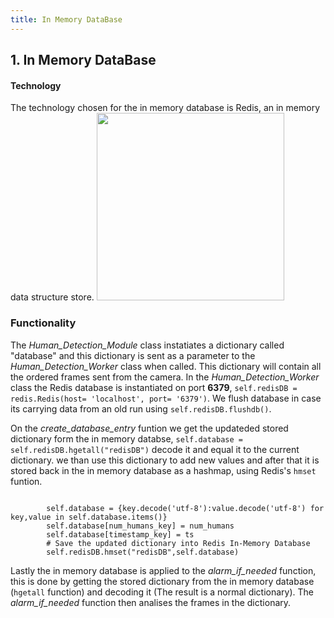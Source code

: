 ```yaml
---
title: In Memory DataBase
---
```


## 1. In Memory DataBase

#### Technology
The technology chosen for the in memory database is Redis, an in memory data structure store.
<img src="/img/Redis.png" width="300"/>

### Functionality
The *Human_Detection_Module* class instatiates a dictionary called "database" and this dictionary is sent as a parameter to the *Human_Detection_Worker* class when called. This dictionary will contain all the ordered frames sent from the camera.
In the *Human_Detection_Worker* class the Redis database is instantiated on port **6379**, `self.redisDB = redis.Redis(host= 'localhost', port= '6379')`.
We flush database in case its carrying data from an old run using `self.redisDB.flushdb()`.

On the *create_database_entry* funtion we get the updateded stored dictionary form the in memory databse, `self.database = self.redisDB.hgetall("redisDB")` decode it and equal it to the current dictionary. we than use this dictionary to add new values and after that it is stored back in the in memory database as a hashmap, using Redis's `hmset` funtion. 

```

        self.database = {key.decode('utf-8'):value.decode('utf-8') for key,value in self.database.items()}
        self.database[num_humans_key] = num_humans
        self.database[timestamp_key] = ts
        # Save the updated dictionary into Redis In-Memory Database
        self.redisDB.hmset("redisDB",self.database)

```

Lastly the in memory database is applied to the *alarm_if_needed* function, this is done by getting the stored dictionary from the in memory database (`hgetall` function) and decoding it (The result is a normal dictionary). The *alarm_if_needed* function then analises the frames in the dictionary.


